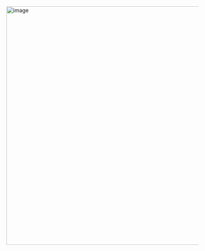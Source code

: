 <img width="1279" height="625" alt="image" src="https://github.com/user-attachments/assets/17e7ffcf-3cbc-4588-8491-3c341ac56e56" />
